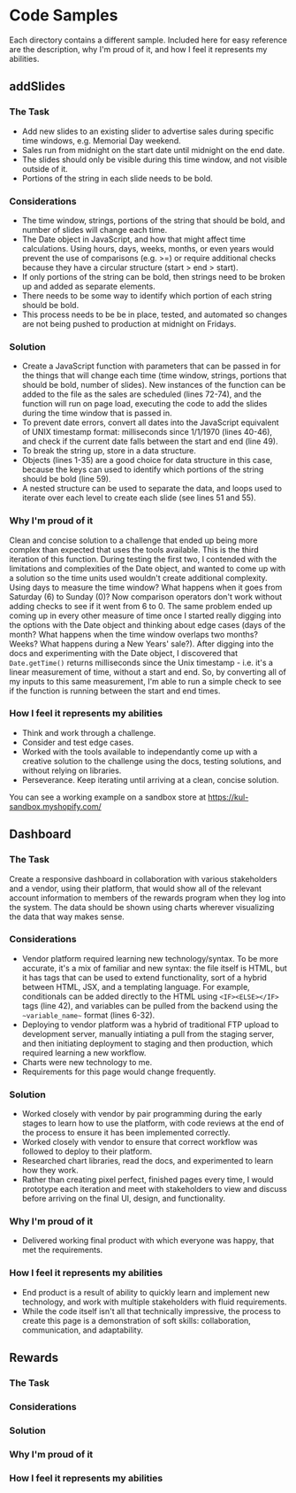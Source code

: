 # Code Samples

Each directory contains a different sample. Included here for easy reference are the description, why I'm proud of it, and how I feel it represents my abilities. 

## addSlides
### The Task
  - Add new slides to an existing slider to advertise sales during specific time windows, e.g. Memorial Day weekend. 
  - Sales run from midnight on the start date until midnight on the end date. 
  - The slides should only be visible during this time window, and not visible outside of it. 
  - Portions of the string in each slide needs to be bold.

### Considerations
  - The time window, strings, portions of the string that should be bold, and number of slides will change each time.
  - The Date object in JavaScript, and how that might affect time calculations. Using hours, days, weeks, months, or even years would prevent the use of comparisons (e.g. >=) or require additional checks because they have a circular structure (start > end > start).
  - If only portions of the string can be bold, then strings need to be broken up and added as separate elements.
  - There needs to be some way to identify which portion of each string should be bold. 
  - This process needs to be be in place, tested, and automated so changes are not being pushed to production at midnight on Fridays.

### Solution
  - Create a JavaScript function with parameters that can be passed in for the things that will change each time (time window, strings, portions that should be bold, number of slides). New instances of the function can be added to the file as the sales are scheduled (lines 72-74), and the function will run on page load, executing the code to add the slides during the time window that is passed in.
  - To prevent date errors, convert all dates into the JavaScript equivalent of UNIX timestamp format: milliseconds since 1/1/1970 (lines 40-46), and check if the current date falls between the start and end (line 49).
  - To break the string up, store in a data structure. 
  - Objects (lines 1-35) are a good choice for data structure in this case, because the keys can used to identify which portions of the string should be bold (line 59). 
  - A nested structure can be used to separate the data, and loops used to iterate over each level to create each slide (see lines 51 and 55).


### Why I'm proud of it
Clean and concise solution to a challenge that ended up being more complex than expected that uses the tools available. 
This is the third iteration of this function. During testing the first two, I contended with the limitations and complexities of the Date object, and wanted to come up with a solution so the time units used wouldn't create additional complexity. Using days to measure the time window? What happens when it goes from Saturday (6) to Sunday (0)? Now comparison operators don't work without adding checks to see if it went from 6 to 0. The same problem ended up coming up in every other measure of time once I started really digging into the options with the Date object and thinking about edge cases (days of the month? What happens when the time window overlaps two months? Weeks? What happens during a New Years' sale?). 
After digging into the docs and experimenting with the Date object, I discovered that `Date.getTime()` returns milliseconds since the Unix timestamp - i.e. it's a linear measurement of time, without a start and end. So, by converting all of my inputs to this same measurement, I'm able to run a simple check to see if the function is running between the start and end times. 

### How I feel it represents my abilities
- Think and work through a challenge.
- Consider and test edge cases.
- Worked with the tools available to independantly come up with a creative solution to the challenge using the docs, testing solutions, and without relying on libraries. 
- Perseverance. Keep iterating until arriving at a clean, concise solution.

You can see a working example on a sandbox store at https://kul-sandbox.myshopify.com/


## Dashboard
### The Task
Create a responsive dashboard in collaboration with various stakeholders and a vendor, using their platform, that would show all of the relevant account information to members of the rewards program when they log into the system. The data should be shown using charts wherever visualizing the data that way makes sense.

### Considerations
- Vendor platform required learning new technology/syntax. To be more accurate, it's a mix of familiar and new syntax: the file itself is HTML, but it has tags that can be used to extend functionality, sort of a hybrid between HTML, JSX, and a templating language. For example, conditionals can be added directly to the HTML using `<IF><ELSE></IF>` tags (line 42), and variables can be pulled from the backend using the `~variable_name~` format (lines 6-32).
- Deploying to vendor platform was a hybrid of traditional FTP upload to development server, manually intiating a pull from the staging server, and then initiating deployment to staging and then production, which required learning a new workflow.
- Charts were new technology to me. 
- Requirements for this page would change frequently. 

### Solution
- Worked closely with vendor by pair programming during the early stages to learn how to use the platform, with code reviews at the end of the process to ensure it has been implemented correctly. 
- Worked closely with vendor to ensure that correct workflow was followed to deploy to their platform.
- Researched chart libraries, read the docs, and experimented to learn how they work.
- Rather than creating pixel perfect, finished pages every time, I would prototype each iteration and meet with stakeholders to view and discuss before arriving on the final UI, design, and functionality. 

### Why I'm proud of it
- Delivered working final product with which everyone was happy, that met the requirements.

### How I feel it represents my abilities
- End product is a result of ability to quickly learn and implement new technology, and work with multiple stakeholders with fluid requirements.
- While the code itself isn't all that technically impressive, the process to create this page is a demonstration of soft skills: collaboration, communication, and adaptability.



## Rewards
### The Task


### Considerations


### Solution


### Why I'm proud of it


### How I feel it represents my abilities


